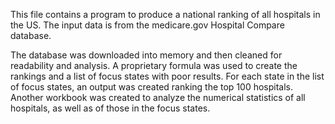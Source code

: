 
This file contains a program to produce a national ranking of all hospitals in the US. The  input data is from the medicare.gov Hospital Compare database. 

The database was downloaded into memory and then cleaned for readability and analysis. A proprietary formula was used to create the rankings and a list of focus states with poor results. For each state in the list of focus states, an output was created ranking the top 100 hospitals. Another workbook was created to analyze the numerical statistics of all hospitals, as well as of those in the focus states.    
